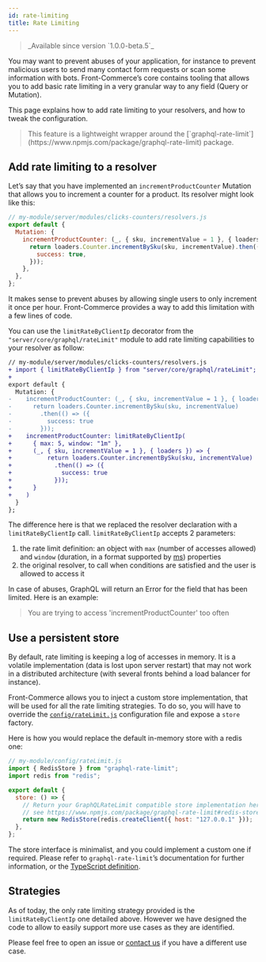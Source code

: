 ```yaml
---
id: rate-limiting
title: Rate Limiting
---
```


<blockquote class="feature--new">
  _Available since version `1.0.0-beta.5`_
</blockquote>

You may want to prevent abuses of your application, for instance to prevent malicious users to send many contact form requests or scan some information with bots.
Front-Commerce’s core contains tooling that allows you to add basic rate limiting in a very granular way to any field (Query or Mutation).

This page explains how to add rate limiting to your resolvers, and how to tweak the configuration.

<blockquote class="info">
  This feature is a lightweight wrapper around the [`graphql-rate-limit`](https://www.npmjs.com/package/graphql-rate-limit) package.
</blockquote>

## Add rate limiting to a resolver

Let’s say that you have implemented an `incrementProductCounter` Mutation that allows you to increment a counter for a product. Its resolver might look like this:

```js
// my-module/server/modules/clicks-counters/resolvers.js
export default {
  Mutation: {
    incrementProductCounter: (_, { sku, incrementValue = 1 }, { loaders }) => {
      return loaders.Counter.incrementBySku(sku, incrementValue).then(() => ({
        success: true,
      }));
    },
  },
};
```

It makes sense to prevent abuses by allowing single users to only increment it once per hour. Front-Commerce provides a way to add this limitation with a few lines of code.

You can use the `limitRateByClientIp` decorator from the `"server/core/graphql/rateLimit"` module to add rate limiting capabilities to your resolver as follow:

```diff
// my-module/server/modules/clicks-counters/resolvers.js
+ import { limitRateByClientIp } from "server/core/graphql/rateLimit";
+
export default {
  Mutation: {
-    incrementProductCounter: (_, { sku, incrementValue = 1 }, { loaders }) => {
-      return loaders.Counter.incrementBySku(sku, incrementValue)
-        .then(() => ({
-          success: true
-        }));
+    incrementProductCounter: limitRateByClientIp(
+      { max: 5, window: "1m" },
+      (_, { sku, incrementValue = 1 }, { loaders }) => {
+          return loaders.Counter.incrementBySku(sku, incrementValue)
+            .then(() => ({
+              success: true
+            }));
+      }
+    )
  }
};
```

The difference here is that we replaced the resolver declaration with a `limitRateByClientIp` call.
`limitRateByClientIp` accepts 2 parameters:

1. the rate limit definition: an object with `max` (number of accesses allowed) and `window` (duration, in a format supported by [ms](https://github.com/vercel/ms)) properties
2. the original resolver, to call when conditions are satisfied and the user is allowed to access it

In case of abuses, GraphQL will return an Error for the field that has been limited. Here is an example:

> You are trying to access 'incrementProductCounter' too often

## Use a persistent store

By default, rate limiting is keeping a log of accesses in memory. It is a volatile implementation (data is lost upon server restart) that may not work in a distributed architecture (with several fronts behind a load balancer for instance).

Front-Commerce allows you to inject a custom store implementation, that will be used for all the rate limiting strategies. To do so, you will have to override the [`config/rateLimit.js`](/docs/reference/configurations.html#config-rateLimit-js) configuration file and expose a `store` factory.

Here is how you would replace the default in-memory store with a redis one:

```js
// my-module/config/rateLimit.js
import { RedisStore } from "graphql-rate-limit";
import redis from "redis";

export default {
  store: () => {
    // Return your GraphQLRateLimit compatible store implementation here
    // see https://www.npmjs.com/package/graphql-rate-limit#redis-store-usage
    return new RedisStore(redis.createClient({ host: "127.0.0.1" }));
  },
};
```

The store interface is minimalist, and you could implement a custom one if required. Please refer to `graphql-rate-limit`’s documentation for further information, or the [TypeScript definition](https://github.com/teamplanes/graphql-rate-limit/blob/master/src/lib/store.ts).

## Strategies

As of today, the only rate limiting strategy provided is the `limitRateByClientIp` one detailed above. However we have designed the code to allow to easily support more use cases as they are identified.

Please feel free to open an issue or [contact us](mailto:contact@front-commerce.com) if you have a different use case.
